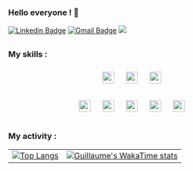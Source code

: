 ### Hello everyone ! 👋

<!--
**gdemerges/gdemerges** is a ✨ _special_ ✨ repository because its `README.md` (this file) appears on your GitHub profile.

Here are some ideas to get you started:

- 🔭 I’m currently working on ...
- 🌱 I’m currently learning ...
- 👯 I’m looking to collaborate on ...
- 🤔 I’m looking for help with ...
- 💬 Ask me about ...
- 📫 How to reach me: ...
- 😄 Pronouns: ...
- ⚡ Fun fact: ...
-->

[![Linkedin Badge](https://img.shields.io/badge/-LinkedIn-0077B5?style=flat&logo=Linkedin&logoColor=white&link=https://www.linkedin.com/in/guillaume-demerges/)](https://www.linkedin.com/in/guillaume-demerges/) [![Gmail Badge](https://img.shields.io/badge/-Email-c14438?style=flat&logo=Gmail&logoColor=white&link=mailto:guillaume.demerges@protonmail.com)](mailto:guillaume.demerges@protonmail.com) ![](https://komarev.com/ghpvc/?username=gdemerges)

<h2></h2>

### My skills :

<p align="center">
  <img src="https://img.shields.io/badge/Python-3776AB?style=flat&logo=python&logoColor=white" style="height: 24px; width: auto; margin: 10px;">
  <img src="https://img.shields.io/badge/TensorFlow-FF6F00?style=flat&logo=TensorFlow&logoColor=white" style="height: 24px; width: auto; margin: 10px;">
  <img src="https://img.shields.io/badge/-Scrapy-417598?style=flat&logo=scrapy&logoColor=white" style="height: 24px; width: auto; margin: 10px;">
</p>
<p align="center">
  <img src="https://img.shields.io/badge/SQL-4479A1?style=flat&logo=MySQL&logoColor=white" style="height: 24px; width: auto; margin: 10px;">
  <img src="https://img.shields.io/badge/-PostgreSQL-336791?style=flat&logo=postgresql&logoColor=white" style="height: 24px; width: auto; margin: 10px;">
  <img src="https://img.shields.io/badge/Azure-0089D6?style=flat&logo=microsoftazure&logoColor=white" style="height: 24px; width: auto; margin: 10px;">
  <img src="https://img.shields.io/badge/Docker-2496ED?style=flat&logo=docker&logoColor=white" style="height: 24px; width: auto; margin: 10px;">
  <img src="https://img.shields.io/badge/Git-F05032?style=flat&logo=git&logoColor=white" style="height: 24px; width: auto; margin: 10px;">
</p>
<h2></h2>

### My activity :
|               |               |
| ------------- | ------------- |
| [![Top Langs](https://github-readme-stats.vercel.app/api/top-langs/?username=gdemerges)](https://github.com/gdemerges/github-readme-stats) | [![Guillaume's WakaTime stats](https://github-readme-stats.vercel.app/api/wakatime?username=gdemerges)](https://github.com/gdemerges/github-readme-stats) |
